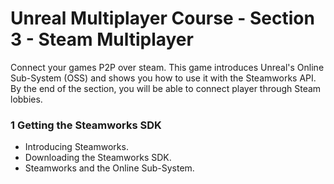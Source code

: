 # Unreal Multiplayer Course - Section 3 - Steam Multiplayer

Connect your games P2P over steam. This game introduces Unreal's Online Sub-System (OSS) and shows you how to use it with the Steamworks API. By the end of the section, you will be able to connect player through Steam lobbies.

### 1 Getting the Steamworks SDK ###

+ Introducing Steamworks.
+ Downloading the Steamworks SDK.
+ Steamworks and the Online Sub-System.
